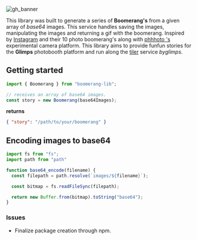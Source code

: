 ![gh_banner](https://user-images.githubusercontent.com/21694364/52664479-22e83380-2ed7-11e9-814c-0775ac91062e.jpg)

This library was built to generate a series of __Boomerang's__ from a given array of _base64_ images. This service handles saving the images, manipulating the images and returning a gif with the boomerang. Inspired by [Instagram](https://www.instagram.com/p/BT2jZ_9lCTf/) and their 10 photo boomerang's along with [phhhoto
's](https://hypno.com/) experimental camera platform. This library aims to provide funfun stories for the __Glimps__ photobooth platform and run along the [tiler](https://github.com/byglimps/tiler) service _byglimps_.

## Getting started
```javascript
import { Boomerang } from "boomerang-lib";

// receives an array of base64 images.
const story = new Boomerang(base64Images);
```

__returns__
```json
{ "story": "/path/to/your/boomerang" }
```


## Encoding images to base64
```javascript
import fs from "fs";
import path from "path"

function base64_encode(filename) {
  const filepath = path.resolve(`images/${filename}`);

  const bitmap = fs.readFileSync(filepath);

  return new Buffer.from(bitmap).toString("base64");
}

```

### Issues
- Finalize package creation through npm.
